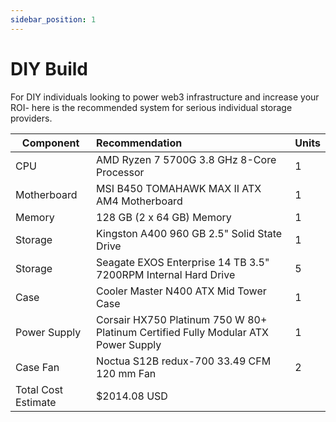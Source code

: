 ```yaml
---
sidebar_position: 1
---
```


# DIY Build

For DIY individuals looking to power web3 infrastructure and increase your ROI- here is the recommended system for
serious individual storage providers.

| Component           | Recommendation                                                                      | Units |
|---------------------|:------------------------------------------------------------------------------------|:------|
| CPU                 | AMD Ryzen 7 5700G 3.8 GHz 8-Core Processor                                          | 1     
| Motherboard         | 	MSI B450 TOMAHAWK MAX II ATX AM4 Motherboard                                       | 1     
| Memory              | 	128 GB (2 x 64 GB) Memory                                                          | 1     
| Storage             | 	Kingston A400 960 GB 2.5" Solid State Drive                                        | 1     
| Storage             | 	Seagate EXOS Enterprise 14 TB 3.5" 7200RPM Internal Hard Drive                     | 5     | 
| Case                | Cooler Master N400 ATX Mid Tower Case                                               | 1     
| Power Supply        | 	Corsair HX750 Platinum 750 W 80+ Platinum Certified Fully Modular ATX Power Supply | 1     
| Case Fan            | 	Noctua S12B redux-700 33.49 CFM 120 mm Fan                                         | 2     
| Total Cost Estimate | 	$2014.08 USD                                                                       


